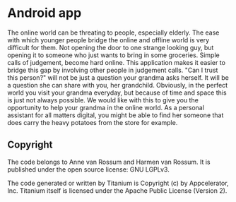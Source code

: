 # Android app

The online world can be threating to people, especially elderly. The ease with which younger people bridge the online
and offline world is very difficult for them. Not opening the door to one strange looking guy, but opening it to 
someone who just wants to bring in some groceries. Simple calls of judgement, become hard online. This application
makes it easier to bridge this gap by involving other people in judgement calls. "Can I trust this person?" will not
be just a question your grandma asks herself. It will be a question she can share with you, her grandchild. Obviously,
in the perfect world you visit your grandma everyday, but because of time and space this is just not always possible.
We would like with this to give you the opportunity to help your grandma in the online world. As a personal assistant
for all matters digital, you might be able to find her someone that does carry the heavy potatoes from the store for 
example. 

## Copyright

The code belongs to Anne van Rossum and Harmen van Rossum. It is published under the open source license: GNU LGPLv3.

The code generated or written by Titanium is Copyright (c) by Appcelerator, Inc. 
Titanium itself is licensed under the Apache Public License (Version 2). 
